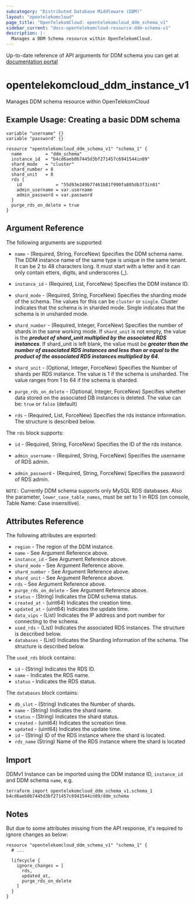 ```yaml
---
subcategory: "Distributed Database Middleware (DDM)"
layout: "opentelekomcloud"
page_title: "OpenTelekomCloud: opentelekomcloud_ddm_schema_v1"
sidebar_current: "docs-opentelekomcloud-resource-ddm-schema-v1"
description: |-
  Manages a DDM Schema resource within OpenTelekomCloud.
---
```


Up-to-date reference of API arguments for DDM schema you can get at
[documentation portal](https://docs.otc.t-systems.com/distributed-database-middleware/api-ref/apis_recommended/schemas/)

# opentelekomcloud_ddm_instance_v1

Manages DDM schema resource within OpenTelekomCloud

## Example Usage: Creating a basic DDM schema
```hcl
variable "username" {}
variable "password" {}

resource "opentelekomcloud_ddm_schema_v1" "schema_1" {
  name         = "ddm_schema"
  instance_id  = "b4cd6aeb0b7445d3bf271457c6941544in09"
  shard_mode   = "cluster"
  shard_number = 8
  shard_unit   = 8
  rds {
    id             = "55d93e249b77461b81f990fa805db3f3in01"
    admin_username = var.username
    admin_password = var.password
  }
  purge_rds_on_delete = true
}
```

## Argument Reference

The following arguments are supported:

* `name` - (Required, String, ForceNew) Specifies the DDM schema name. The DDM instance name of the same
  type is unique in the same tenant. It can be  2 to 48 characters long. It must start with a letter and it can only contain etters, digits, and underscores (_).

* `instance_id` - (Required, List, ForceNew) Specifies the DDM instance ID.

* `shard_mode` - (Required, String, ForceNew) Specifies the sharding mode of the schema. The values for this can be `cluster` or `single`. Cluster indicates that the schema is in sharded mode. Single indicates that the schema is in unsharded mode.

* `shard_number` - (Required, Integer, ForceNew) Specifies the number of shards in the same working mode. If `shard_unit` is not empty, the value is the **_product of shard_unit multiplied by the associated RDS instances_**. If shard_unit is left blank, the value must be **_greater than the number of associated RDS instances and less than or equal to the product of the associated RDS instances multiplied by 64_**.

* `shard_unit` - (Optional, Integer, ForceNew) Specifies the Number of shards per RDS instance. The value is 1 if the schema is unsharded. The value ranges from 1 to 64 if the schema is sharded.

* `purge_rds_on_delete` - (Optional, Integer, ForceNew) Specifies whether data stored on the associated DB instances is deleted. The value can be: `true` or `false` (default)

* `rds` - (Required, List, ForceNew) Specifies the rds instance information. The structure is described below.

The `rds` block supports:

- `id` - (Required, String, ForceNew) Specifies the ID of the rds instance.

- `admin_username` - (Required, String, ForceNew) Specifies the username of RDS admin.

- `admin_password` - (Required, String, ForceNew) Specifies the password of RDS admin.


`NOTE:` Currently DDM schema supports only MySQL RDS databases. Also the parameter, `lower_case_table_names`, must be set to 1 in RDS (on console, Table Name: Case insensitive).

## Attributes Reference

The following attributes are exported:

* `region` - The region of the DDM instance.
* `name` - See Argument Reference above.
* `instance_id` - See Argument Reference above.
* `shard_mode` - See Argument Reference above.
* `shard_number` - See Argument Reference above.
* `shard_unit` - See Argument Reference above.
* `rds` - See Argument Reference above.
* `purge_rds_on_delete` - See Argument Reference above.
* `status` - (String) Indicates the DDM schema status.
* `created_at` - (uint64) Indicates the creation time.
* `updated_at` - (uint64) Indicates the update time.
* `data_vips` - (List) Indicates the IP address and port number for connecting to the schema.
* `used_rds` - (List) Indicates the associated RDS instances. The structure is described below.
* `databases` - (List) Indicates the Sharding information of the schema. The structure is described below.

The `used_rds` block contains:

  - `id` - (String) Indicates the RDS ID.
  - `name` - Indicates the RDS name.
  - `status` - Indicates the RDS status.

The `databases` block contains:

  - `db_slot` - (String) Indicates the Number of shards.
  - `name` - (String) Indicates the shard name.
  - `status` - (String) Indicates the shard status.
  - `created` - (uint64) Indicates the screation time.
  - `updated` - (uint64) Indicates the update time.
  - `id` - (String) ID of the RDS instance where the shard is located.
  - `rds_name` (String) Name of the RDS instance where the shard is located


## Import

DDMv1 Instance can be imported using the DDM instance ID, `instance_id` and DDM schema `name`, e.g.

```shell
terraform import opentelekomcloud_ddm_schema_v1.schema_1 b4cd6aeb0b7445d3bf271457c6941544in09/ddm_schema
```

## Notes

But due to some attributes missing from the API response, it's required to ignore changes as below:

```hcl
resource "opentelekomcloud_ddm_schema_v1" "schema_1" {
  # ...

  lifecycle {
    ignore_changes = [
      rds,      
      updated_at,
      purge_rds_on_delete
    ]
  }
}
```

